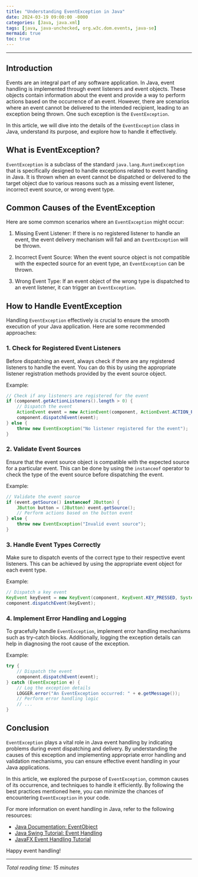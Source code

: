 ```yaml
---
title: "Understanding EventException in Java"
date: 2024-03-19 09:00:00 -0000
categories: [Java, java.xml]
tags: [java, java-unchecked, org.w3c.dom.events, java-se]
mermaid: true
toc: true
---
```



---

## Introduction

Events are an integral part of any software application. In Java, event handling is implemented through event listeners and event objects. These objects contain information about the event and provide a way to perform actions based on the occurrence of an event. However, there are scenarios where an event cannot be delivered to the intended recipient, leading to an exception being thrown. One such exception is the `EventException`.

In this article, we will dive into the details of the `EventException` class in Java, understand its purpose, and explore how to handle it effectively.

## What is EventException?

`EventException` is a subclass of the standard `java.lang.RuntimeException` that is specifically designed to handle exceptions related to event handling in Java. It is thrown when an event cannot be dispatched or delivered to the target object due to various reasons such as a missing event listener, incorrect event source, or wrong event type.

## Common Causes of the EventException

Here are some common scenarios where an `EventException` might occur:

1. Missing Event Listener: If there is no registered listener to handle an event, the event delivery mechanism will fail and an `EventException` will be thrown.

2. Incorrect Event Source: When the event source object is not compatible with the expected source for an event type, an `EventException` can be thrown.

3. Wrong Event Type: If an event object of the wrong type is dispatched to an event listener, it can trigger an `EventException`.

## How to Handle EventException

Handling `EventException` effectively is crucial to ensure the smooth execution of your Java application. Here are some recommended approaches:

### 1. Check for Registered Event Listeners

Before dispatching an event, always check if there are any registered listeners to handle the event. You can do this by using the appropriate listener registration methods provided by the event source object.

Example:
```java
// Check if any listeners are registered for the event
if (component.getActionListeners().length > 0) {
    // Dispatch the event
    ActionEvent event = new ActionEvent(component, ActionEvent.ACTION_PERFORMED, "buttonPressed");
    component.dispatchEvent(event);
} else {
    throw new EventException("No listener registered for the event");
}
```

### 2. Validate Event Sources

Ensure that the event source object is compatible with the expected source for a particular event. This can be done by using the `instanceof` operator to check the type of the event source before dispatching the event.

Example:
```java
// Validate the event source
if (event.getSource() instanceof JButton) {
    JButton button = (JButton) event.getSource();
    // Perform actions based on the button event
} else {
    throw new EventException("Invalid event source");
}
```

### 3. Handle Event Types Correctly

Make sure to dispatch events of the correct type to their respective event listeners. This can be achieved by using the appropriate event object for each event type.

Example:
```java
// Dispatch a key event
KeyEvent keyEvent = new KeyEvent(component, KeyEvent.KEY_PRESSED, System.currentTimeMillis(), 0, KeyEvent.VK_ENTER, '\n');
component.dispatchEvent(keyEvent);
```

### 4. Implement Error Handling and Logging

To gracefully handle `EventException`, implement error handling mechanisms such as try-catch blocks. Additionally, logging the exception details can help in diagnosing the root cause of the exception.

Example:
```java
try {
    // Dispatch the event
    component.dispatchEvent(event);
} catch (EventException e) {
    // Log the exception details
    LOGGER.error("An EventException occurred: " + e.getMessage());
    // Perform error handling logic
    // ...
}
```

## Conclusion

`EventException` plays a vital role in Java event handling by indicating problems during event dispatching and delivery. By understanding the causes of this exception and implementing appropriate error handling and validation mechanisms, you can ensure effective event handling in your Java applications.

In this article, we explored the purpose of `EventException`, common causes of its occurrence, and techniques to handle it efficiently. By following the best practices mentioned here, you can minimize the chances of encountering `EventException` in your code.

For more information on event handling in Java, refer to the following resources:

- [Java Documentation: EventObject](https://docs.oracle.com/en/java/javase/11/docs/api/java.base/java/util/EventObject.html)
- [Java Swing Tutorial: Event Handling](https://docs.oracle.com/javase/tutorial/uiswing/events/index.html)
- [JavaFX Event Handling Tutorial](https://docs.oracle.com/javafx/2/events/jfxpub-events.htm)

Happy event handling!

---

*Total reading time: 15 minutes*